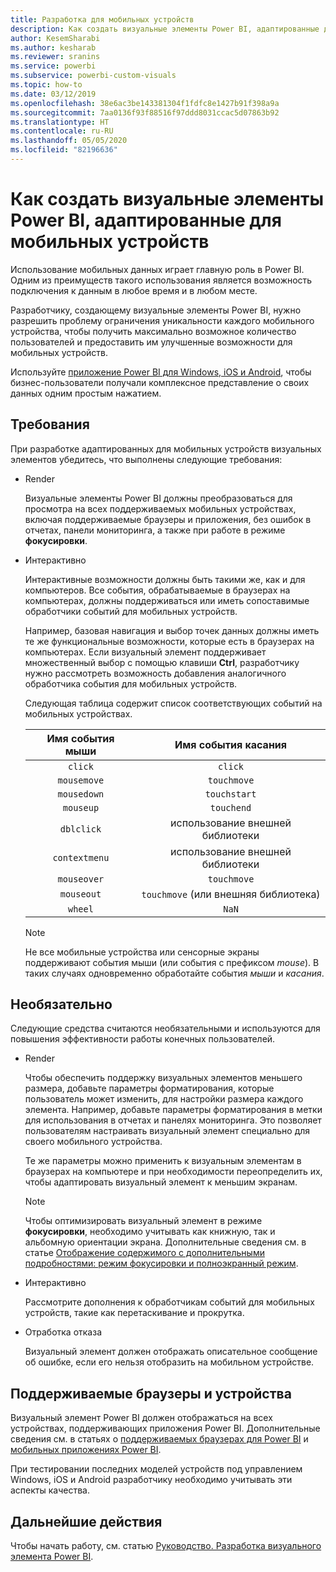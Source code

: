 ```yaml
---
title: Разработка для мобильных устройств
description: Как создать визуальные элементы Power BI, адаптированные для мобильных устройств
author: KesemSharabi
ms.author: kesharab
ms.reviewer: sranins
ms.service: powerbi
ms.subservice: powerbi-custom-visuals
ms.topic: how-to
ms.date: 03/12/2019
ms.openlocfilehash: 38e6ac3be143381304f1fdfc8e1427b91f398a9a
ms.sourcegitcommit: 7aa0136f93f88516f97ddd8031ccac5d07863b92
ms.translationtype: HT
ms.contentlocale: ru-RU
ms.lasthandoff: 05/05/2020
ms.locfileid: "82196636"
---
```

# <a name="how-to-create-mobile-friendly-power-bi-visuals"></a>Как создать визуальные элементы Power BI, адаптированные для мобильных устройств
Использование мобильных данных играет главную роль в Power BI. Одним из преимуществ такого использования является возможность подключения к данным в любое время и в любом месте.

Разработчику, создающему визуальные элементы Power BI, нужно разрешить проблему ограничения уникальности каждого мобильного устройства, чтобы получить максимально возможное количество пользователей и предоставить им улучшенные возможности для мобильных устройств.

Используйте [приложение Power BI для Windows, iOS и Android](/power-bi/consumer/mobile/mobile-apps-for-mobile-devices), чтобы бизнес-пользователи получали комплексное представление о своих данных одним простым нажатием.

## <a name="requirements"></a>Требования

При разработке адаптированных для мобильных устройств визуальных элементов убедитесь, что выполнены следующие требования:

- Render

  Визуальные элементы Power BI должны преобразоваться для просмотра на всех поддерживаемых мобильных устройствах, включая поддерживаемые браузеры и приложения, без ошибок в отчетах, панели мониторинга, а также при работе в режиме **фокусировки**. 

- Интерактивно

  Интерактивные возможности должны быть такими же, как и для компьютеров. Все события, обрабатываемые в браузерах на компьютерах, должны поддерживаться или иметь сопоставимые обработчики событий для мобильных устройств.
  
  Например, базовая навигация и выбор точек данных должны иметь те же функциональные возможности, которые есть в браузерах на компьютерах. Если визуальный элемент поддерживает множественный выбор с помощью клавиши **Ctrl**, разработчику нужно рассмотреть возможность добавления аналогичного обработчика события для мобильных устройств.

  Следующая таблица содержит список соответствующих событий на мобильных устройствах.

  | Имя события мыши | Имя события касания |
  |:----------------:|:----------------:|
  | `click` | `click` |
  | `mousemove` | `touchmove` |
  | `mousedown` | `touchstart` |
  | `mouseup` | `touchend` |
  | `dblclick` | использование внешней библиотеки |
  | `contextmenu` | использование внешней библиотеки |
  | `mouseover` | `touchmove` |
  | `mouseout` | `touchmove` (или внешняя библиотека) |
  | `wheel` | `NaN` |

  > [!NOTE]
  > Не все мобильные устройства или сенсорные экраны поддерживают события мыши (или события с префиксом *mouse*). В таких случаях одновременно обработайте события *мыши* и *касания*.

## <a name="optional"></a>Необязательно
Следующие средства считаются необязательными и используются для повышения эффективности работы конечных пользователей.

- Render

  Чтобы обеспечить поддержку визуальных элементов меньшего размера, добавьте параметры форматирования, которые пользователь может изменить, для настройки размера каждого элемента. Например, добавьте параметры форматирования в метки для использования в отчетах и панелях мониторинга. Это позволяет пользователям настраивать визуальный элемент специально для своего мобильного устройства.
  
  Те же параметры можно применить к визуальным элементам в браузерах на компьютере и при необходимости переопределить их, чтобы адаптировать визуальный элемент к меньшим экранам.

  > [!NOTE]
  > Чтобы оптимизировать визуальный элемент в режиме **фокусировки**, необходимо учитывать как книжную, так и альбомную ориентации экрана. Дополнительные сведения см. в статье [Отображение содержимого с дополнительными подробностями: режим фокусировки и полноэкранный режим](/power-bi/consumer/end-user-focus).

- Интерактивно

  Рассмотрите дополнения к обработчикам событий для мобильных устройств, такие как перетаскивание и прокрутка.

- Отработка отказа

  Визуальный элемент должен отображать описательное сообщение об ошибке, если его нельзя отобразить на мобильном устройстве.

## <a name="supported-browsers-and-devices"></a>Поддерживаемые браузеры и устройства
Визуальный элемент Power BI должен отображаться на всех устройствах, поддерживающих приложения Power BI. Дополнительные сведения см. в статьях о [поддерживаемых браузерах для Power BI](/power-bi/power-bi-browsers) и [мобильных приложениях Power BI](/power-bi/consumer/mobile/mobile-apps-for-mobile-devices).

При тестировании последних моделей устройств под управлением Windows, iOS и Android разработчику необходимо учитывать эти аспекты качества.

## <a name="next-steps"></a>Дальнейшие действия
Чтобы начать работу, см. статью [Руководство. Разработка визуального элемента Power BI](/power-bi/developer/visuals/custom-visual-develop-tutorial).
